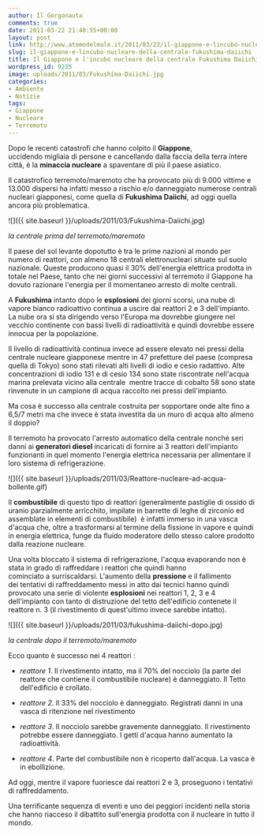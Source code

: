 ```yaml
---
author: Il Gorgonauta
comments: true
date: 2011-03-22 21:40:55+00:00
layout: post
link: http://www.atomodelmale.it/2011/03/22/il-giappone-e-lincubo-nucleare-della-centrale-fukushima-daiichi/
slug: il-giappone-e-lincubo-nucleare-della-centrale-fukushima-daiichi
title: Il Giappone e l'incubo nucleare della centrale Fukushima Daiichi.
wordpress_id: 9235
image: uploads/2011/03/Fukushima-Daiichi.jpg
categories:
- Ambiente
- Notizie
tags:
- Giappone
- Nucleare
- Terremoto
---
```


Dopo le recenti catastrofi che hanno colpito il **Giappone**, uccidendo migliaia di persone e cancellando dalla faccia della terra intere città, è la **minaccia nucleare** a spaventare di più il paese asiatico.

Il catastrofico terremoto/maremoto che ha provocato più di 9.000 vittime e 13.000 dispersi ha infatti messo a rischio e/o danneggiato numerose centrali nucleari giapponesi, come quella di **Fukushima Daiichi**, ad oggi quella ancora più problematica.

![]({{ site.baseurl }}/uploads/2011/03/Fukushima-Daiichi.jpg)

_la centrale prima del terremoto/maremoto_

Il paese del sol levante dopotutto è tra le prime nazioni al mondo per numero di reattori, con almeno 18 centrali elettronucleari situate sul suolo nazionale. Queste producono quasi il 30% dell'energia elettrica prodotta in totale nel Paese, tanto che nei giorni successivi al terremoto il Giappone ha dovuto razionare l'energia per il momentaneo arresto di molte centrali.

A **Fukushima** intanto dopo le **esplosioni** dei giorni scorsi, una nube di vapore bianco radioattivo continua a uscire dai reattori 2 e 3 dell'impianto. La nube ora si sta dirigendo verso l'Europa ma dovrebbe giungere nel vecchio continente con bassi livelli di radioattività e quindi dovrebbe essere innocua per la popolazione.

Il livello di radioattività continua invece ad essere elevato nei pressi della centrale nucleare giapponese mentre in 47 prefetture del paese (compresa quella di Tokyo) sono stati rilevati alti livelli di iodio e cesio radattivo. Alte concentrazioni di iodio 131 e di cesio 134 sono state riscontrate nell'acqua marina prelevata vicino alla centrale  mentre tracce di cobalto 58 sono state rinvenute in un campione di acqua raccolto nei pressi dell'impianto.

Ma cosa è successo alla centrale costruita per sopportare onde alte fino a 6,5/7 metri ma che invece è stata investita da un muro di acqua alto almeno il doppio?

Il terremoto ha provocato l'arresto automatico della centrale nonché seri danni ai **generatori diesel** incaricati di fornire ai 3 reattori dell'impianto funzionanti in quel momento l'energia elettrica necessaria per alimentare il loro sistema di refrigerazione.

![]({{ site.baseurl }}/uploads/2011/03/Reattore-nucleare-ad-acqua-bollente.gif)

Il **combustibile** di questo tipo di reattori (generalmente pastiglie di ossido di uranio parzialmente arricchito, impilate in barrette di leghe di zirconio ed assemblate in elementi di combustibile)  è infatti immerso in una vasca d'acqua che, oltre a trasformarsi al termine della fissione in vapore e quindi in energia elettrica, funge da fluido moderatore dello stesso calore prodotto dalla reazione nucleare.

Una volta bloccato il sistema di refrigerazione, l'acqua evaporando non è stata in grado di raffreddare i reattori che quindi hanno cominciato a surriscaldarsi. L'aumento della **pressione** e il fallimento dei tentativi di raffreddamento messi in atto dai tecnici hanno quindi provocato una serie di violente **esplosioni** nei reattori 1, 2, 3 e 4 dell'impianto con tanto di distruzione del tetto dell'edificio contenete il reattore n. 3 (il rivestimento di quest'ultimo invece sarebbe intatto).

![]({{ site.baseurl }}/uploads/2011/03/fukushima-daiichi-dopo.jpg)

_la centrale dopo il terremoto/maremoto_

Ecco quanto è successo nei 4 reattori :

	
  * _reattore 1_. Il rivestimento intatto, ma il 70% del nocciolo (la parte del reattore che contiene il combustibile nucleare) è danneggiato. Il Tetto dell'edificio è crollato.

	
  * _reattore 2_. Il 33% del nocciolo è danneggiato. Registrati danni in una vasca di ritenzione nel rivestimento

	
  * _reattore 3_. Il nocciolo sarebbe gravemente danneggiato. Il rivestimento potrebbe essere danneggiato. I getti d'acqua hanno aumentato la radioattività.

	
  * _reattore 4_. Parte del combustibile non è ricoperto dall'acqua. La vasca è in ebollizione.

Ad oggi, mentre il vapore fuoriesce dai reattori 2 e 3, proseguono i tentativi di raffreddamento.

Una terrificante sequenza di eventi e uno dei peggiori incidenti nella storia che hanno riacceso il dibattito sull'energia prodotta con il nucleare in tutto il mondo.
